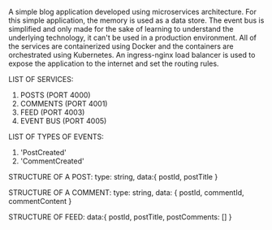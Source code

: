 A simple blog application developed using microservices architecture. For this simple application, the memory is used as a data store. The event bus is simplified and only made for the sake of learning to understand the underlying technology, it can't be used in a production environment. All of the services are containerized using Docker and the containers are orchestrated using Kubernetes. An ingress-nginx load balancer is used to expose the application to the internet and set the routing rules.

LIST OF SERVICES:

1. POSTS (PORT 4000)
2. COMMENTS (PORT 4001)
3. FEED (PORT 4003)
4. EVENT BUS (PORT 4005)

LIST OF TYPES OF EVENTS:

1. 'PostCreated'
2. 'CommentCreated'

STRUCTURE OF A POST:
type: string,
data:{
postId,
postTitle
}

STRUCTURE OF A COMMENT:
type: string,
data: {
postId,
commentId,
commentContent
}

STRUCTURE OF FEED:
data:{
postId,
postTitle,
postComments: []
}
